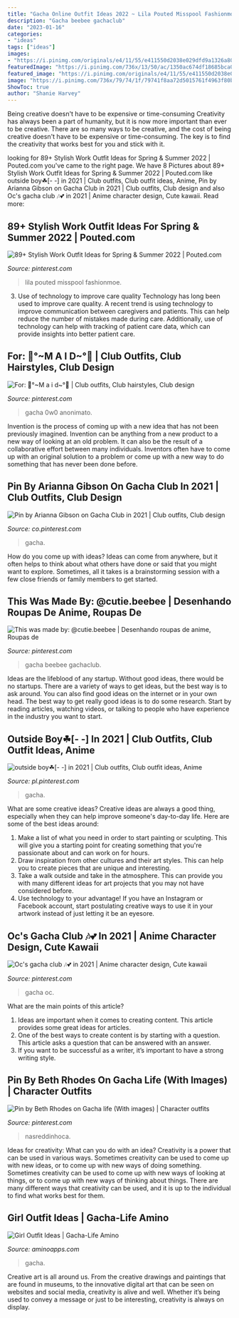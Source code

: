 ```yaml
---
title: "Gacha Online Outfit Ideas 2022 ~ Lila Pouted Misspool Fashionmoe"
description: "Gacha beebee gachaclub"
date: "2023-01-16"
categories:
- "ideas"
tags: ["ideas"]
images:
- "https://i.pinimg.com/originals/e4/11/55/e411550d2038e029dfd9a1326a8011eb.jpg"
featuredImage: "https://i.pinimg.com/736x/13/50/ac/1350ac674df18685bca0c8df5abedd09.jpg"
featured_image: "https://i.pinimg.com/originals/e4/11/55/e411550d2038e029dfd9a1326a8011eb.jpg"
image: "https://i.pinimg.com/736x/79/74/1f/79741f8aa72d5015761f4963f80b2737.jpg"
ShowToc: true
author: "Shanie Harvey"
---
```



Being creative doesn't have to be expensive or time-consuming
Creativity has always been a part of humanity, but it is now more important than ever to be creative. There are so many ways to be creative, and the cost of being creative doesn't have to be expensive or time-consuming. The key is to find the creativity that works best for you and stick with it.

	

		
looking for 89+ Stylish Work Outfit Ideas for Spring &amp; Summer 2022 | Pouted.com you've came to the right page. We have 8 Pictures about 89+ Stylish Work Outfit Ideas for Spring &amp; Summer 2022 | Pouted.com like outside boy☘︎︎[- -] in 2021 | Club outfits, Club outfit ideas, Anime, Pin by Arianna Gibson on Gacha Club in 2021 | Club outfits, Club design and also Oc&#039;s gacha club 🎶💕 in 2021 | Anime character design, Cute kawaii. Read more:
		
    
## 89+ Stylish Work Outfit Ideas For Spring &amp; Summer 2022 | Pouted.com

<img loading=lazy src="https://i.pinimg.com/originals/e4/11/55/e411550d2038e029dfd9a1326a8011eb.jpg" onerror="this.onerror=null;this.src='https://tse4.mm.bing.net/th?id=OIP.S8LpPQBmVsHvGZKlSdeH7QHaHa&amp;pid=15.1';" alt="89+ Stylish Work Outfit Ideas for Spring &amp; Summer 2022 | Pouted.com">

_Source: pinterest.com_

>lila pouted misspool fashionmoe. 

	

3) Use of technology to improve care quality
Technology has long been used to improve care quality. A recent trend is using technology to improve communication between caregivers and patients. This can help reduce the number of mistakes made during care. Additionally, use of technology can help with tracking of patient care data, which can provide insights into better patient care.

    
## For: 🖤°~M A I D~°🖤 | Club Outfits, Club Hairstyles, Club Design

<img loading=lazy src="https://i.pinimg.com/736x/79/74/1f/79741f8aa72d5015761f4963f80b2737.jpg" onerror="this.onerror=null;this.src='https://tse1.mm.bing.net/th?id=OIP.o9RUYILPo9muc6E3YbS6tQHaFQ&amp;pid=15.1';" alt="For: 🖤°~M a i d~°🖤 | Club outfits, Club hairstyles, Club design">

_Source: pinterest.com_

>gacha 0w0 anonimato. 

	

Invention is the process of coming up with a new idea that has not been previously imagined. Invention can be anything from a new product to a new way of looking at an old problem. It can also be the result of a collaborative effort between many individuals. Inventors often have to come up with an original solution to a problem or come up with a new way to do something that has never been done before.

    
## Pin By Arianna Gibson On Gacha Club In 2021 | Club Outfits, Club Design

<img loading=lazy src="https://i.pinimg.com/736x/f7/95/f9/f795f9ae9c206ee8dac38cdb92feb142.jpg" onerror="this.onerror=null;this.src='https://tse4.mm.bing.net/th?id=OIP.L-wTnlESXMiAYC2QjmXdGQHaKf&amp;pid=15.1';" alt="Pin by Arianna Gibson on Gacha Club in 2021 | Club outfits, Club design">

_Source: co.pinterest.com_

>gacha. 

	

How do you come up with ideas?
Ideas can come from anywhere, but it often helps to think about what others have done or said that you might want to explore. Sometimes, all it takes is a brainstorming session with a few close friends or family members to get started.

    
## This Was Made By: @cutie.beebee | Desenhando Roupas De Anime, Roupas De

<img loading=lazy src="https://i.pinimg.com/736x/13/50/ac/1350ac674df18685bca0c8df5abedd09.jpg" onerror="this.onerror=null;this.src='https://tse3.mm.bing.net/th?id=OIP.Ts2gDKNgeYjFk8TejfIfoAHaHa&amp;pid=15.1';" alt="This was made by: @cutie.beebee | Desenhando roupas de anime, Roupas de">

_Source: pinterest.com_

>gacha beebee gachaclub. 

	

Ideas are the lifeblood of any startup. Without good ideas, there would be no startups. There are a variety of ways to get ideas, but the best way is to ask around. You can also find good ideas on the internet or in your own head. The best way to get really good ideas is to do some research. Start by reading articles, watching videos, or talking to people who have experience in the industry you want to start.

    
## Outside Boy☘︎︎[- -] In 2021 | Club Outfits, Club Outfit Ideas, Anime

<img loading=lazy src="https://i.pinimg.com/736x/31/65/b8/3165b8b1425e06347fa0aa5b80fe90d4.jpg" onerror="this.onerror=null;this.src='https://tse3.mm.bing.net/th?id=OIP.lMXZlsLKsccM9iUvKWQmtQHaNK&amp;pid=15.1';" alt="outside boy☘︎︎[- -] in 2021 | Club outfits, Club outfit ideas, Anime">

_Source: pl.pinterest.com_

>gacha. 

	

What are some creative ideas?
Creative ideas are always a good thing, especially when they can help improve someone's day-to-day life. Here are some of the best ideas around: 
1. Make a list of what you need in order to start painting or sculpting. This will give you a starting point for creating something that you're passionate about and can work on for hours. 
2. Draw inspiration from other cultures and their art styles. This can help you to create pieces that are unique and interesting. 
3. Take a walk outside and take in the atmosphere. This can provide you with many different ideas for art projects that you may not have considered before. 
4. Use technology to your advantage! If you have an Instagram or Facebook account, start postulating creative ways to use it in your artwork instead of just letting it be an eyesore.

    
## Oc&#039;s Gacha Club 🎶💕 In 2021 | Anime Character Design, Cute Kawaii

<img loading=lazy src="https://i.pinimg.com/736x/aa/a4/a6/aaa4a6069b8197a358246f8f918790b2.jpg" onerror="this.onerror=null;this.src='https://tse2.mm.bing.net/th?id=OIP.-nlHdDAqUDrAs6qfJbURjwHaKk&amp;pid=15.1';" alt="Oc&#039;s gacha club 🎶💕 in 2021 | Anime character design, Cute kawaii">

_Source: pinterest.com_

>gacha oc. 

	

What are the main points of this article?
1. Ideas are important when it comes to creating content. This article provides some great ideas for articles.
2. One of the best ways to create content is by starting with a question. This article asks a question that can be answered with an answer.
3. If you want to be successful as a writer, it’s important to have a strong writing style.

    
## Pin By Beth Rhodes On Gacha Life (With Images) | Character Outfits

<img loading=lazy src="https://i.pinimg.com/originals/87/1b/06/871b067dc99c76b97beefde98f112f23.jpg" onerror="this.onerror=null;this.src='https://tse4.mm.bing.net/th?id=OIP.uXafU2VGKLq8-BU4qH1TyQHaHV&amp;pid=15.1';" alt="Pin by Beth Rhodes on Gacha life (With images) | Character outfits">

_Source: pinterest.com_

>nasreddinhoca. 

	

Ideas for creativity: What can you do with an idea?
Creativity is a power that can be used in various ways. Sometimes creativity can be used to come up with new ideas, or to come up with new ways of doing something. Sometimes creativity can be used to come up with new ways of looking at things, or to come up with new ways of thinking about things. There are many different ways that creativity can be used, and it is up to the individual to find what works best for them.

    
## Girl Outfit Ideas | Gacha-Life Amino

<img loading=lazy src="https://pm1.narvii.com/7505/fb8fe0c4298d72fbd787d893dc5346fee056be8fr1-1334-750v2_hq.jpg" onerror="this.onerror=null;this.src='https://tse4.mm.bing.net/th?id=OIP.qHLipsH90sJTfmtSTLUYaQHaEK&amp;pid=15.1';" alt="Girl Outfit Ideas | Gacha-Life Amino">

_Source: aminoapps.com_

>gacha. 

	

Creative art is all around us. From the creative drawings and paintings that are found in museums, to the innovative digital art that can be seen on websites and social media, creativity is alive and well. Whether it’s being used to convey a message or just to be interesting, creativity is always on display.

